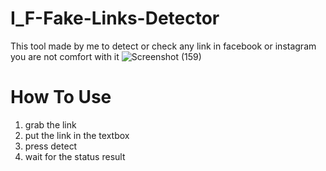 # I_F-Fake-Links-Detector
This tool made by me to detect or check any link in facebook or instagram you are not comfort with it
![Screenshot (159)](https://user-images.githubusercontent.com/37198610/72903731-72192400-3d36-11ea-884f-8337e2917527.png)
# How To Use
1. grab the link 
2. put the link in the textbox 
3. press detect 
4. wait for the status result
